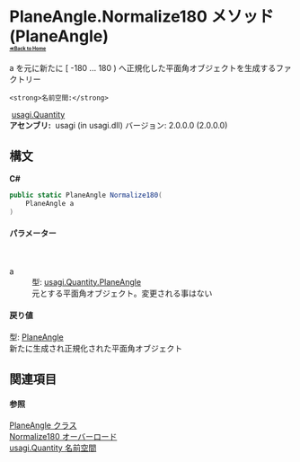 # PlaneAngle.Normalize180 メソッド (PlaneAngle)<div style="font-size:30%"><a href="https://github.com/usagi/usagi.cs/blob/master/docs/Home.md">≪Back to Home</a></div> 

a を元に新たに [ -180 ... 180 ) へ正規化した平面角オブジェクトを生成するファクトリー


    <strong>名前空間:</strong>
&nbsp;<a href="N_usagi_Quantity.md">usagi.Quantity</a><br /><strong>アセンブリ:</strong>
&nbsp;usagi (in usagi.dll) バージョン: 2.0.0.0 (2.0.0.0)

## 構文

**C#**<br />
``` C#
public static PlaneAngle Normalize180(
	PlaneAngle a
)
```


#### パラメーター
&nbsp;<dl><dt>a</dt><dd>型: <a href="T_usagi_Quantity_PlaneAngle.md">usagi.Quantity.PlaneAngle</a><br />元とする平面角オブジェクト。変更される事はない</dd></dl>

#### 戻り値
型: <a href="T_usagi_Quantity_PlaneAngle.md">PlaneAngle</a><br />新たに生成され正規化された平面角オブジェクト

## 関連項目


#### 参照
<a href="T_usagi_Quantity_PlaneAngle.md">PlaneAngle クラス</a><br /><a href="Overload_usagi_Quantity_PlaneAngle_Normalize180.md">Normalize180 オーバーロード</a><br /><a href="N_usagi_Quantity.md">usagi.Quantity 名前空間</a><br />